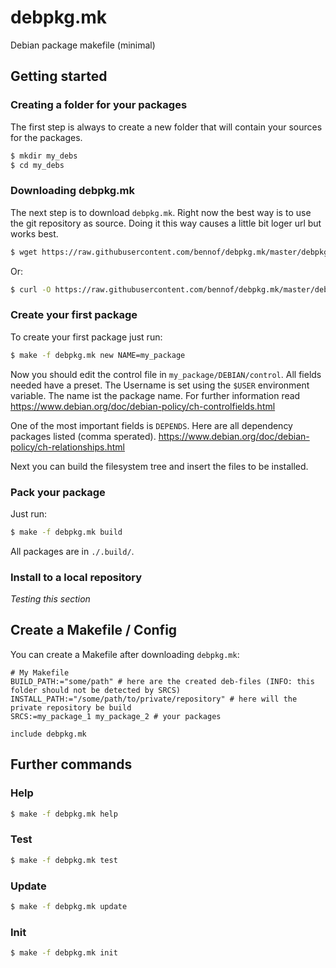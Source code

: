 # debpkg.mk
Debian package makefile (minimal)

## Getting started

### Creating a folder for your packages
The first step is always to create a new folder that will contain your sources for the packages.

```sh
$ mkdir my_debs
$ cd my_debs
```

### Downloading debpkg.mk
The next step is to download `debpkg.mk`. Right now the best way is to use the git repository as 
source. Doing it this way causes a little bit loger url but works best. 

```sh
$ wget https://raw.githubusercontent.com/bennof/debpkg.mk/master/debpkg.mk
```
Or:
```sh
$ curl -O https://raw.githubusercontent.com/bennof/debpkg.mk/master/debpkg.mk
```

### Create your first package
To create your first package just run:

```sh
$ make -f debpkg.mk new NAME=my_package
```

Now you should edit the control file in `my_package/DEBIAN/control`. All fields needed have a preset. The 
Username is set using the `$USER` environment variable. The name ist the package name. For further information 
read https://www.debian.org/doc/debian-policy/ch-controlfields.html

One of the most important fields is `DEPENDS`. Here are all dependency packages listed (comma sperated).
https://www.debian.org/doc/debian-policy/ch-relationships.html

Next you can build the filesystem tree and insert the files to be installed.

### Pack your package
Just run:

```sh
$ make -f debpkg.mk build
```

All packages are in `./.build/`.

### Install to a local repository
*Testing this section*

## Create a Makefile / Config

You can create a Makefile after downloading `debpkg.mk`:

```
# My Makefile
BUILD_PATH:="some/path" # here are the created deb-files (INFO: this folder should not be detected by SRCS)
INSTALL_PATH:="/some/path/to/private/repository" # here will the private repository be build
SRCS:=my_package_1 my_package_2 # your packages 

include debpkg.mk
```

## Further commands

### Help
```sh
$ make -f debpkg.mk help
```

### Test
```sh
$ make -f debpkg.mk test
```

### Update
```sh
$ make -f debpkg.mk update
```
### Init
```sh
$ make -f debpkg.mk init
```
